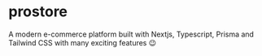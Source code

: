 # prostore
A modern e-commerce platform built with Nextjs, Typescript, Prisma and Tailwind CSS with many exciting features 😉
